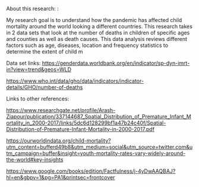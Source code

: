 About this research: : 

My research goal is to understand how the pandemic has affected child mortality around the world looking a different countries. This research takes in 2 data sets that look at the number of deaths in children of specific ages and counties as well as death causes. This data analysis reviews different factors such as age, diseases, location and frequency statistics to determine the extent of child m

Data set links: 
https://genderdata.worldbank.org/en/indicator/sp-dyn-imrt-in?view=trend&geos=WLD

https://www.who.int/data/gho/data/indicators/indicator-details/GHO/number-of-deaths

Links to other references: 

https://www.researchgate.net/profile/Arash-Ziapour/publication/337144687_Spatial_Distribution_of_Premature_Infant_Mortality_in_2000-2017/links/5dc6d128299bf1a47b24c40f/Spatial-Distribution-of-Premature-Infant-Mortality-in-2000-2017.pdf

https://ourworldindata.org/child-mortality?utm_content=bufferd49b8&utm_medium=social&utm_source=twitter.com&utm_campaign=buffer&insight=youth-mortality-rates-vary-widely-around-the-world#key-insights

https://www.google.com/books/edition/Factfulness/j-4yDwAAQBAJ?hl=en&gbpv=1&pg=PA1&printsec=frontcover

